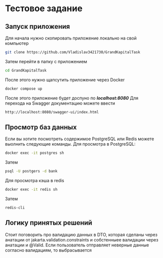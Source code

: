 ﻿# Тестовое задание
## Запуск приложения
Для начала нужно скопировать приложение локально на свой компьютер
```bash
git clone https://github.com/Vladislav3421730/GrandKapitalTask
```
Затем перейти в папку с приложением 
```bash
cd GrandKapitalTask
```
После этого нужно щапсутить приложение через Docker
```bash
docker compose up
```
После этого приложение будет доспуно по ***localhost:8080***
Для перехода на Swagger документацию можете ввести
```bash
http://localhost:8080/swagger-ui/index.html
```
## Просмотр баз данных
Если вы хотите посмотреть содержимое PostgreSQL или Redis можете выолнить следующие команды.
Для просмотра в PostgreSQL:
```bash
docker exec -it postgres sh
```
Затем
```bash
psql -U postgers -d bank
```
Для просмотра кэша в redis
```bash
docker exec -it redis sh
```
Затем 
```bash
redis-cli
```
## Логику принятых решений 
Стоит поговорить про валидацию данных в DTO, которая сделаны через анатации от jakarta.validation.constraints и собстенныее валидации через анатации и @Valid. Если пользователь отправляет неверные данные согласно валидациям, то выбрасывается  
